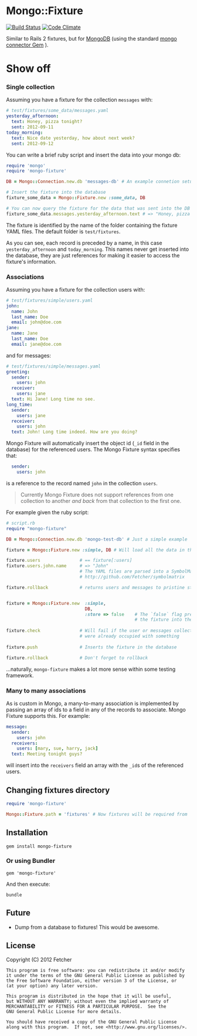 Mongo::Fixture
===============
[![Build Status](https://secure.travis-ci.org/Fetcher/mongo-fixture.png)](http://travis-ci.org/Fetcher/mongo-fixture) [![Code Climate](https://codeclimate.com/badge.png)](https://codeclimate.com/github/Fetcher/mongo-fixture)

Similar to Rails 2 fixtures, but for [MongoDB][mongo-db] (using the standard [mongo connector Gem][mongo-gem] ).

[mongo-db]: http://www.mongodb.org/
[mongo-gem]: http://rubygems.org/gems/mongo

Show off
========

### Single collection 

Assuming you have a fixture for the collection `messages` with:
```yaml
# test/fixtures/some_data/messages.yaml
yesterday_afternoon:
  text: Honey, pizza tonight?
  sent: 2012-09-11
today_morning:
  text: Nice date yesterday, how about next week?
  sent: 2012-09-12
```

You can write a brief ruby script and insert the data into your mongo db:
```ruby
require 'mongo'
require 'mongo-fixture'

DB = Mongo::Connection.new.db 'messages-db' # An example connetion setup

# Insert the fixture into the database
fixture_some_data = Mongo::Fixture.new :some_data, DB

# You can now query the fixture for the data that was sent into the DB
fixture_some_data.messages.yesterday_afternoon.text # => "Honey, pizza tonight?"
```

The fixture is identified by the name of the folder containing the fixture YAML files. The default folder is `test/fixtures`.

As you can see, each record is preceded by a name, in this case `yesterday_afternoon` and `today_morning`. This names never get inserted into the database, they are just references for making it easier to access the fixture's information.

### Associations

Assuming you have a fixture for the collection users with:
```yaml
# test/fixtures/simple/users.yaml
john:
  name: John
  last_name: Doe
  email: john@doe.com
jane:
  name: Jane
  last_name: Doe
  email: jane@doe.com
```

and for messages:
```yaml
# test/fixtures/simple/messages.yaml
greeting:
  sender:
    users: john
  receiver:
    users: jane
  text: Hi Jane! Long time no see.
long_time:
  sender:
    users: jane
  receiver:
    users: john
  text: John! Long time indeed. How are you doing?
```

Mongo Fixture will automatically insert the object id (`_id` field in the database) for the referenced users. The Mongo Fixture syntax specifies that:

```yaml
  sender:
    users: john
```

is a reference to the record named `john` in the collection `users`.

> Currently Mongo Fixture does not support references from one collection to another _and back_ from that collection to the first one.

For example given the ruby script:

```ruby
# script.rb
require "mongo-fixture"

DB = Mongo::Connection.new.db 'mongo-test-db' # Just a simple example

fixture = Mongo::Fixture.new :simple, DB # Will load all the data in the fixture into the database

fixture.users               # == fixture[:users]
fixture.users.john.name     # => "John"
                            # The YAML files are parsed into a SymbolMatrix
                            # http://github.com/Fetcher/symbolmatrix

fixture.rollback            # returns users and messages to pristine status (#drop)


fixture = Mongo::Fixture.new  :simple, 
                              DB, 
                              :store => false    # The `false` flag prevent the constructor from automatically pushing
                                                 # the fixture into the database
                                                    
fixture.check               # Will fail if the user or messages collection
                            # were already occupied with something
                            
fixture.push                # Inserts the fixture in the database

fixture.rollback            # Don't forget to rollback

```

...naturally, `mongo-fixture` makes a lot more sense within some testing framework.

### Many to many associations

As is custom in Mongo, a many-to-many association is implemented by passing an array of ids to a field in any of the records to associate. Mongo Fixture supports this. For example:

```yaml
message:
  sender:
    users: john
  receivers:
    users: [mary, sue, harry, jack]
  text: Meeting tonight guys?
```

will insert into the `receivers` field an array with the `_id`s of the referenced users.

Changing fixtures directory
---------------------------

```ruby
require 'mongo-fixture'

Mongo::Fixture.path = 'fixtures' # Now fixtures will be required from `fixtures/`
```

Installation
------------

    gem install mongo-fixture

### Or using Bundler

    gem 'mongo-fixture'

And then execute:

    bundle

Future
------

- Dump from a database to fixtures! This would be awesome.

## License

Copyright (C) 2012 Fetcher

    This program is free software: you can redistribute it and/or modify
    it under the terms of the GNU General Public License as published by
    the Free Software Foundation, either version 3 of the License, or
    (at your option) any later version.

    This program is distributed in the hope that it will be useful,
    but WITHOUT ANY WARRANTY; without even the implied warranty of
    MERCHANTABILITY or FITNESS FOR A PARTICULAR PURPOSE.  See the
    GNU General Public License for more details.

    You should have received a copy of the GNU General Public License
    along with this program.  If not, see <http://www.gnu.org/licenses/>.
